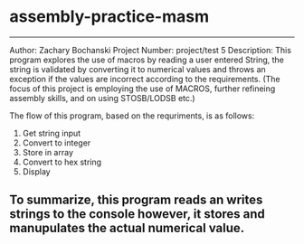 # assembly-practice-masm

------------------------------------------------------------------------
Author: Zachary Bochanski
Project Number: project/test 5
Description: This program explores the use of macros by reading a user entered
String, the string is validated by converting it to numerical values and throws
an exception if the values are incorrect according to the requirements. (The focus of this project is 
employing the use of MACROS, further refineing assembly skills, and
on using STOSB/LODSB etc.)

The flow of this program, based on the requriments, is as follows:

1. Get string input
2. Convert to integer
3. Store in array
4. Convert to hex string
5. Display
 
To summarize, this program reads an writes strings to the console however,
it stores and manupulates the actual numerical value.
------------------------------------------------------------------------
